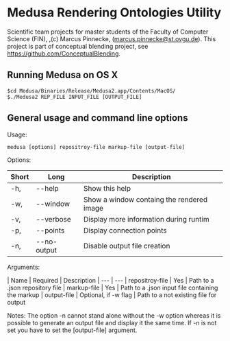 Medusa Rendering Ontologies Utility
=====================

Scientific team projects for master students of the Faculty of Computer Science (FIN), ,(c) Marcus Pinnecke, (marcus.pinnecke@st.ovgu.de). This project is part of conceptual blending project, see https://github.com/ConceptualBlending.



Running Medusa on OS X
----------------------

```
$cd Medusa/Binaries/Release/Medusa2.app/Contents/MacOS/
$./Medusa2 REP_FILE INPUT_FILE [OUTPUT_FILE]
```

General usage and command line options
--------------------------------------

Usage:
```
medusa [options] repositroy-file markup-file [output-file]
```

Options:

| Short        | Long           | Description  |
--- | --- | ---
| -h, | --help |  Show this help
| -w, | --window | Show a window containg the rendered image
| -v, | --verbose |  Display more information during runtim
| -p, | --points | Display connection points
| -n, | --no-output | Disable output file creation

Arguments:

| Name       | Required | Description  |
--- | ---
| repositroy-file | Yes | Path to a .json repository file
| markup-file | Yes | Path to a .json input file containing the markup
| output-file | Optional, if -w flag | Path to a not existing file for output

Notes:
The option -n cannot stand alone without the -w option whereas it is possible to generate an output file and display it the same time. If -n is not set you have to set the [output-file] argument.
